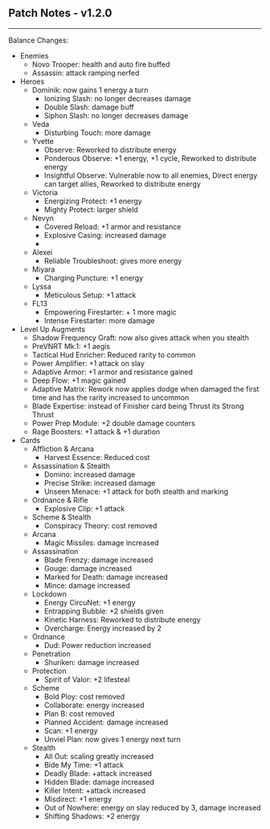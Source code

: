 ## Patch Notes - v1.2.0
----

Balance Changes:
- Enemies
    - Novo Trooper: health and auto fire buffed
    - Assassin: attack ramping nerfed
- Heroes
    - Dominik: now gains 1 energy a turn
        - Ionizing Slash: no longer decreases damage
        - Double Slash: damage buff
        - Siphon Slash: no longer decreases damage
    - Veda
        - Disturbing Touch: more damage
    - Yvette
        - Observe: Reworked to distribute energy
        - Ponderous Observe: +1 energy, +1 cycle, Reworked to distribute energy
        - Insightful Observe: Vulnerable now to all enemies, Direct energy can target allies, Reworked to distribute energy
    - Victoria
        - Energizing Protect: +1 energy
        - Mighty Protect: larger shield
    - Nevyn
        - Covered Reload: +1 armor and resistance
        - Explosive Casing: increased damage
        - 
    - Alexei
        - Reliable Troubleshoot: gives more energy
    - Miyara
        - Charging Puncture: +1 energy
    - Lyssa
        - Meticulous Setup: +1 attack
    - FL13
        - Empowering Firestarter: + 1 more magic
        - Intense Firestarter: more damage
- Level Up Augments 
    - Shadow Frequency Graft: now also gives attack when you stealth
    - PreVNRT Mk.1: +1 aegis
    - Tactical Hud Enricher: Reduced rarity to common
    - Power Amplifier: +1 attack on slay
    - Adaptive Armor: +1 armor and resistance gained
    - Deep Flow: +1 magic gained
    - Adaptive Matrix: Rework now applies dodge when damaged the first time and has the rarity increased to uncommon
    - Blade Expertise: instead of Finisher card being Thrust its Strong Thrust
    - Power Prep Module: +2 double damage counters
    - Rage Boosters: +1 attack & +1 duration
- Cards
    - Affliction & Arcana
        - Harvest Essence: Reduced cost
    - Assassination & Stealth
        - Domino: increased damage
        - Precise Strike: increased damage
        - Unseen Menace: +1 attack for both stealth and marking
    - Ordnance & Rifle
        - Explosive Clip: +1 attack
    - Scheme & Stealth
        - Conspiracy Theory: cost removed
    - Arcana
        - Magic Missiles: damage increased
    - Assassination
        - Blade Frenzy: damage increased
        - Gouge: damage increased
        - Marked for Death: damage increased
        - Mince: damage increased
    - Lockdown
        - Energy CircuNet: +1 energy
        - Entrapping Bubble: +2 shields given
        - Kinetic Harness: Reworked to distribute energy
        - Overcharge: Energy increased by 2
    - Ordnance
        - Dud: Power reduction increased
    - Penetration
        - Shuriken: damage increased
    - Protection
        - Spirit of Valor: +2 lifesteal
    - Scheme
        - Bold Ploy: cost removed
        - Collaborate: energy increased
        - Plan B: cost removed
        - Planned Accident: damage increased
        - Scan: +1 energy
        - Unviel Plan: now gives 1 energy next turn
    - Stealth
        - All Out: scaling greatly increased
        - Bide My Time: +1 attack
        - Deadly Blade: +attack increased
        - Hidden Blade: damage increased
        - Killer Intent: +attack increased
        - Misdirect: +1 energy
        - Out of Nowhere: energy on slay reduced by 3, damage increased
        - Shifting Shadows: +2 energy
